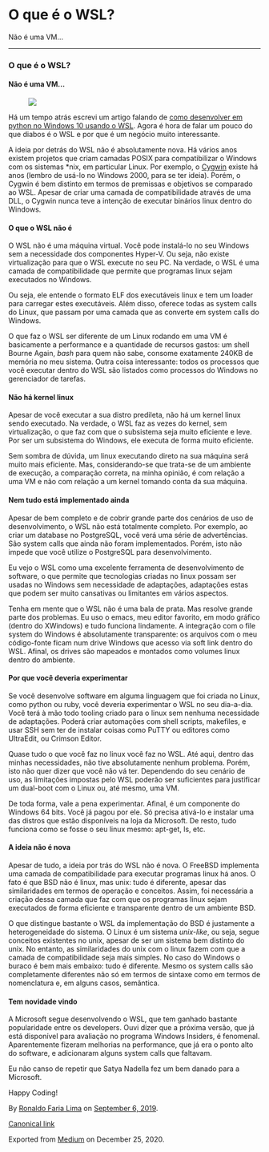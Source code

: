O que é o WSL?
==============

Não é uma VM…

------------------------------------------------------------------------

### O que é o WSL?

#### Não é uma VM…

<figure>
<img src="https://cdn-images-1.medium.com/max/800/1*0saeLQSOHMlNDhu9ahMTSg.png" class="graf-image" />
</figure>Há um tempo atrás escrevi um artigo falando de
<a href="https://ronaldolima.eti.br/desenvolvendo-em-python-usando-wsl-436abf1c3f5d" class="markup--anchor markup--p-anchor">como desenvolver em python no Windows 10 usando o WSL</a>.
Agora é hora de falar um pouco do que diabos é o WSL e por que é um
negócio muito interessante.

A ideia por detrás do WSL não é absolutamente nova. Há vários anos
existem projetos que criam camadas POSIX para compatibilizar o Windows
com os sistemas \*nix, em particular Linux. Por exemplo, o
<a href="https://www.cygwin.com/" class="markup--anchor markup--p-anchor">Cygwin</a>
existe há anos (lembro de usá-lo no Windows 2000, para se ter ideia).
Porém, o Cygwin é bem distinto em termos de premissas e objetivos se
comparado ao WSL. Apesar de criar uma camada de compatibilidade através
de uma DLL, o Cygwin nunca teve a intenção de executar binários linux
dentro do Windows.

#### O que o WSL não é

O WSL não é uma máquina virtual. Você pode instalá-lo no seu Windows sem
a necessidade dos componentes Hyper-V. Ou seja, não existe virtualização
para que o WSL execute no seu PC. Na verdade, o WSL é uma camada de
compatibilidade que permite que programas linux sejam executados no
Windows.

Ou seja, ele entende o formato ELF dos executáveis linux e tem um loader
para carregar estes executáveis. Além disso, oferece todas as system
calls do Linux, que passam por uma camada que as converte em system
calls do Windows.

O que faz o WSL ser diferente de um Linux rodando em uma VM é
basicamente a performance e a quantidade de recursos gastos: um shell
Bourne Again, *bash* para quem não sabe, consome exatamente 240KB de
memória no meu sistema. Outra coisa interessante: todos os processos que
você executar dentro do WSL são listados como processos do Windows no
gerenciador de tarefas.

#### Não há kernel linux

Apesar de você executar a sua distro predileta, não há um kernel linux
sendo executado. Na verdade, o WSL faz as vezes do kernel, sem
virtualização, o que faz com que o subsistema seja muito eficiente e
leve. Por ser um subsistema do Windows, ele executa de forma muito
eficiente.

Sem sombra de dúvida, um linux executando direto na sua máquina será
muito mais eficiente. Mas, considerando-se que trata-se de um ambiente
de execução, a comparação correta, na minha opinião, é com relação a uma
VM e não com relação a um kernel tomando conta da sua máquina.

#### Nem tudo está implementado ainda

Apesar de bem completo e de cobrir grande parte dos cenários de uso de
desenvolvimento, o WSL não está totalmente completo. Por exemplo, ao
criar um database no PostgreSQL, você verá uma série de advertências.
São system calls que ainda não foram implementados. Porém, isto não
impede que você utilize o PostgreSQL para desenvolvimento.

Eu vejo o WSL como uma excelente ferramenta de desenvolvimento de
software, o que permite que tecnologias criadas no linux possam ser
usadas no Windows sem necessidade de adaptações, adaptações estas que
podem ser muito cansativas ou limitantes em vários aspectos.

Tenha em mente que o WSL não é uma bala de prata. Mas resolve grande
parte dos problemas. Eu uso o emacs, meu editor favorito, em modo
gráfico (dentro do XWindows) e tudo funciona lindamente. A integração
com o file system do Windows é absolutamente transparente: os arquivos
com o meu código-fonte ficam num drive Windows que acesso via soft link
dentro do WSL. Afinal, os drives são mapeados e montados como volumes
linux dentro do ambiente.

#### Por que você deveria experimentar

Se você desenvolve software em alguma linguagem que foi criada no Linux,
como python ou ruby, você deveria experimentar o WSL no seu dia-a-dia.
Você terá à mão todo tooling criado para o linux sem nenhuma necessidade
de adaptações. Poderá criar automações com shell scripts, makefiles, e
usar SSH sem ter de instalar coisas como PuTTY ou editores como
UltraEdit, ou Crimson Editor.

Quase tudo o que você faz no linux você faz no WSL. Até aqui, dentro das
minhas necessidades, não tive absolutamente nenhum problema. Porém, isto
não quer dizer que você não vá ter. Dependendo do seu cenário de uso, as
limitações impostas pelo WSL poderão ser suficientes para justificar um
dual-boot com o Linux ou, até mesmo, uma VM.

De toda forma, vale a pena experimentar. Afinal, é um componente do
Windows 64 bits. Você já pagou por ele. Só precisa ativá-lo e instalar
uma das distros que estão disponíveis na loja da Microsoft. De resto,
tudo funciona como se fosse o seu linux mesmo: apt-get, ls, etc.

#### A ideia não é nova

Apesar de tudo, a ideia por trás do WSL não é nova. O FreeBSD implementa
uma camada de compatibilidade para executar programas linux há anos. O
fato é que BSD não é linux, mas unix: tudo é diferente, apesar das
similaridades em termos de operação e conceitos. Assim, foi necessária a
criação dessa camada que faz com que os programas linux sejam executados
de forma eficiente e transparente dentro de um ambiente BSD.

O que distingue bastante o WSL da implementação do BSD é justamente a
heterogeneidade do sistema. O Linux é um sistema *unix-like*, ou seja,
segue conceitos existentes no unix, apesar de ser um sistema bem
distinto do unix. No entanto, as similaridades do unix com o linux fazem
com que a camada de compatibilidade seja mais simples. No caso do
Windows o buraco é bem mais embaixo: tudo é diferente. Mesmo os system
calls são completamente diferentes não só em termos de sintaxe como em
termos de nomenclatura e, em alguns casos, semântica.

#### Tem novidade vindo

A Microsoft segue desenvolvendo o WSL, que tem ganhado bastante
popularidade entre os developers. Ouvi dizer que a próxima versão, que
já está disponível para avaliação no programa Windows Insiders, é
fenomenal. Aparentemente fizeram melhorias na performance, que já era o
ponto alto do software, e adicionaram alguns system calls que faltavam.

Eu não canso de repetir que Satya Nadella fez um bem danado para a
Microsoft.

Happy Coding!

By
<a href="https://medium.com/@ronaldolima" class="p-author h-card">Ronaldo Faria Lima</a>
on [September 6, 2019](https://medium.com/p/14bbad280d9d).

<a href="https://medium.com/@ronaldolima/o-que-%C3%A9-o-wsl-14bbad280d9d" class="p-canonical">Canonical link</a>

Exported from [Medium](https://medium.com) on December 25, 2020.
